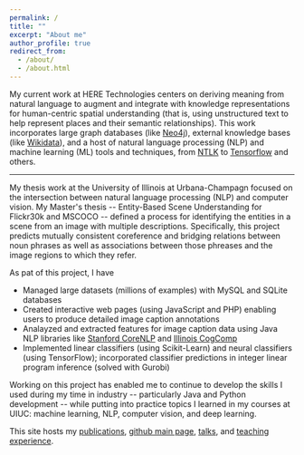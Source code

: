 ```yaml
---
permalink: /
title: ""
excerpt: "About me"
author_profile: true
redirect_from: 
  - /about/
  - /about.html
---
```


My current work at HERE Technologies centers on deriving meaning from natural 
language to augment and integrate with knowledge representations for human-centric 
spatial understanding (that is, using unstructured text to help represent places 
and their semantic relationships). This work incorporates large graph databases (like 
[Neo4j](https://neo4j.com/)), external knowledge bases 
(like [Wikidata](https://www.wikidata.org/wiki/Wikidata:Main_Page)), and a host of 
natural language processing (NLP) and machine learning (ML) tools and techniques, from
[NTLK](https://www.nltk.org/) to [Tensorflow](https://www.tensorflow.org/) and others. 


--- 

My thesis work at the University of Illinois at Urbana-Champagn focused 
on the intersection between natural language processing (NLP) and 
computer vision. My Master's thesis -- Entity-Based Scene Understanding
for Flickr30k and MSCOCO -- defined a process for identifying the entities in a 
scene from an image with multiple descriptions. Specifically, this project 
predicts mutually consistent coreference and bridging relations between 
noun phrases as well as associations between those phreases and the image 
regions to which they refer. 

As pat of this project, I have
* Managed large datasets (millions of examples) with MySQL and SQLite databases
* Created interactive web pages (using JavaScript and PHP) enabling 
  users to produce detailed image caption annotations
* Analayzed and extracted features for image caption data using 
  Java NLP libraries like 
  [Stanford CoreNLP](https://stanfordnlp.github.io/CoreNLP/) 
  and [Illinois CogComp](https://github.com/CogComp/cogcomp-nlp)
* Implemented linear classifiers (using Scikit-Learn) and neural 
  classifiers (using TensorFlow); incorporated classifier predictions in
  integer linear program inference (solved with Gurobi)

Working on this project has enabled me to continue to develop the skills I
used during my time in industry -- particularly Java and Python development -- 
while putting into practice topics I learned in my courses at UIUC:
machine learning, NLP, computer vision, and deep learning.

This site hosts my [publications](http://cmcervantes.github.io/publications/), 
[github main page](http://cmcervantes.github.io/github/), 
[talks](http://cmcervantes.github.io/talks/), and 
[teaching experience](http://cmcervantes.github.io/teaching/). 


